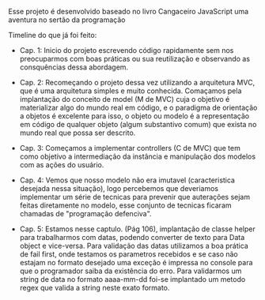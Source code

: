 Esse projeto é desenvolvido baseado no livro
Cangaceiro JavaScript uma aventura no sertão da programação

Timeline do que já foi feito:

- Cap. 1: Inicio do projeto escrevendo código rapidamente sem nos preocuparmos com boas práticas ou sua reutilização e observando as consquências dessa abordagem.

- Cap. 2: Recomeçando o projeto dessa vez utilizando a arquitetura MVC, que é uma arquitetura simples e muito conhecida. Comaçamos pela implantação do conceito de model (M de MVC) cuja o objetivo é materializar algo do mundo real em código, e o paradigma de orientação a objetos é excelente para isso, o objeto ou modelo é a representação em código de qualquer objeto (algum substantivo comum) que exista no mundo real que possa ser descrito.

- Cap. 3: Começamos a implementar controllers (C de MVC) que tem como objetivo a intermediação da instância e manipulação dos modelos com as ações do usuário.

- Cap. 4: Vemos que nosso modelo não era imutavel (caracteristica desejada nessa situação), logo percebemos que deveriamos implementar um série de tecnicas para prevenir que auterações sejam feitas diretamente no modelo, esse conjunto de tecnicas ficaram chamadas de "programação defenciva".

- Cap. 5: Estamos nesse captulo. (Pág 106), implantação de classe helper para trabalharmos com datas, podendo converter de texto para Data object e vice-versa.
  Para validação das datas utilizamos a boa prática de fail first, onde testamos os parametros recebidos e se caso não estajam no formato desejado uma exceção é impressa no console para que o programador saiba da existência do erro.
  Para validarmos um string de data no formato aaaa-mm-dd foi-se implantado um metodo regex que valida a string neste exato formato.
